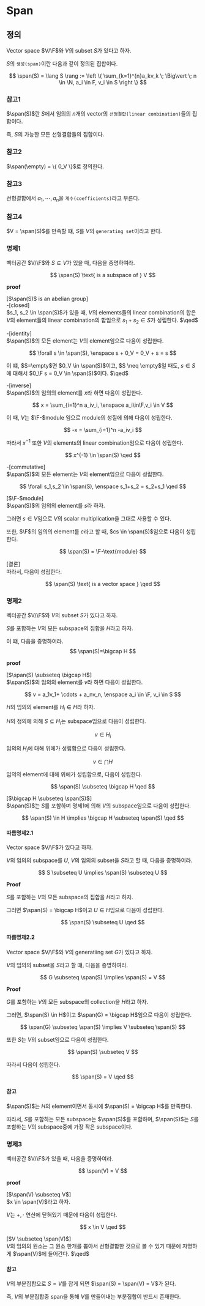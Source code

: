 # Span
## 정의
Vector space $V/\F$와 $V$의 subset $S$가 있다고 하자.

 $S$의 `생성(span)`이란 다음과 같이 정의된 집합이다.

$$ \span(S) = \lang S \rang  := \left \{ \sum_{k=1}^{n}a_kv_k \; \Big\vert \; n \in \N, a_i \in F, v_i \in S \right \} $$

### 참고1
$\span(S)$란 $S$에서 임의의 $n$개의 vector의 `선형결합(linear combination)`들의 집합이다.

즉, $S$의 가능한 모든 선형결합들의 집합이다.

### 참고2
$\span(\empty) = \{ 0_V \}$로 정의한다.

### 참고3
선형결합에서 $a_1,\cdots,a_n$을 `계수(coefficients)`라고 부른다.

### 참고4
$V = \span(S)$를 만족할 떄, $S$를 $V$의 `generating set`이라고 한다.

### 명제1
벡터공간 $V/\F$와 $S \subseteq V$가 있을 때, 다음을 증명하여라.

$$ \span(S) \text{ is a subspace of } V $$

**proof**  

[$\span(S)$ is an abelian group]  
-[closed]  
$s_1, s_2 \in \span(S)$가 있을 때, $V$의 elements들의 linear combination의 합은 $V$의 element들의 linear combination의 합임으로 $s_1 + s_2 \in S$가 성립한다. $\qed$

-[identity]  
$\span(S)$의 모든 element는 $V$의 element임으로 다음이 성립한다.

$$ \forall s \in \span(S), \enspace s + 0_V = 0_V + s = s $$

이 떄, $S=\empty$면 $0_V \in \span(S)$이고, $S \neq \empty$일 때도, $s \in S$에 대해서 $0_\F s = 0_V \in \span(S)$이다. $\qed$

-[inverse]  
$\span(S)$의 임의의 element를 $x$라 하면 다음이 성립한다.

$$ x = \sum_{i=1}^n a_iv_i, \enspace a_i\in\F,v_i \in V $$

이 때, $V$는 $\F-$module 임으로 module의 성질에 의해 다음이 성립한다.

$$ -x = \sum_{i=1}^n -a_iv_i $$

따라서 $x^{-1}$ 또한 $V$의 elements의 linear combination임으로 다음이 성립한다.

$$ x^{-1} \in \span(S) \qed $$

-[commutative]  
$\span(S)$의 모든 element는 $V$의 element임으로 다음이 성립한다.

$$ \forall s_1,s_2 \in \span(S), \enspace s_1+s_2 = s_2+s_1 \qed $$

[$\F-$module]    
$\span(S)$의 임의의 element를 $s$라 하자. 

그러면 $s\in V$임으로 $V$의 scalar multiplication을 그대로 사용할 수 있다.

또한, $\F$의 임의의 element를 $c$라고 할 때, $cs \in \span(S)$임으로 다음이 성립한다. 

$$ \span(S) = \F-\text{module} $$

[결론]  
따라서, 다음이 성립한다.

$$ \span(S) \text{ is a vector space } \qed $$

### 명제2
벡터공간 $V/\F$와 $V$의 subset $S$가 있다고 하자.

$S$를 포함하는 $V$의 모든 subspace의 집합을 $H$라고 하자.

이 떄, 다음을 증명하여라.
$$ \span(S)=\bigcap H $$

**proof**

[$\span(S) \subseteq \bigcap H$]  
$\span(S)$의 임의의 element를 $v$라 하면 다음이 성립한다.

$$ v = a_1v_1+ \cdots + a_nv_n, \enspace a_i \in \F, v_i \in S $$

$H$의 임의의 element를 $H_i \in H$라 하자.

$H$의 정의에 의해 $S \subseteq H_i$는 subspace임으로 다음이 성립한다.

$$ v \in H_i $$

임의의 $H_i$에 대해 위에가 성립함으로 다음이 성립한다.

$$ v \in \bigcap H $$

임의의 element에 대해 위에가 성립함으로, 다음이 성립한다.

$$ \span(S) \subseteq \bigcap H \qed $$

[$\bigcap H \subseteq \span(S)$]  
$\span(S)$는 $S$를 포함하며 명제1에 의해 $V$의 subspace임으로 다음이 성립한다.

$$ \span(S) \in H \implies \bigcap H \subseteq \span(S) \qed $$

#### 따름명제2.1
Vector space $V/\F$가 있다고 하자.

$V$의 임의의 subspace를 $U$, $V$의 임의의 subset을 $S$라고 할 때, 다음을 증명하여라.

$$ S \subseteq U \implies \span(S) \subseteq U $$

**Proof**

$S$를 포함하는 $V$의 모든 subspace의 집합을 $H$라고 하자.

그러면 $\span(S) = \bigcap H$이고 $U \in H$임으로 다음이 성립한다.

$$ \span(S) \subseteq U \qed $$

#### 따름명제2.2
Vector space $V/\F$와 $V$의 generatiing set $G$가 있다고 하자.

$V$의 임의의 subset을 $S$라고 할 떄, 다음을 증명하여라.

$$ G \subseteq \span(S) \implies \span(S) = V $$

**Proof**

$G$를 포함하는 $V$의 모든 subspace의 collection을 $H$라고 하자.

그러면, $\span(S) \in H$이고 $\span(G) = \bigcap H$임으로 다음이 성립한다.

$$ \span(G) \subseteq \span(S) \implies V \subseteq \span(S) $$

또한 $S$는 $V$의 subset임으로 다음이 성립한다.

$$ \span(S) \subseteq V $$

따라서 다음이 성립한다.

$$ \span(S) = V \qed $$

#### 참고
$\span(S)$는 $H$의 element이면서 동시에 $\span(S) = \bigcap H$를 만족한다.

따라서, $S$를 포함하는 모든 subspace는 $\span(S)$를 포함하며, $\span(S)$는 $S$를 포함하는 $V$의 subspace중에 가장 작은 subspace이다.



### 명제3
벡터공간 $V/\F$가 있을 때, 다음을 증명하여라.

$$ \span(V) = V $$

**proof**

[$\span(V) \subseteq V$]  
$x \in \span(V)$라고 하자.

$V$는 $+, \cdot$ 연산에 닫혀있기 때문에 다음이 성립한다.

$$ x \in V \qed $$

[$V \subseteq \span(V)$]  
$V$의 임의의 원소는 그 원소 한개를 뽑아서 선형결합한 것으로 볼 수 있기 때문에 자명하게 $\span(V)$에 들어간다. $\qed$

#### 참고
$V$의 부분집합으로 $S=V$를 잡게 되면 $\span(S) = \span(V) = V$가 된다. 

즉, $V$의 부분집합중 span을 통해 $V$를 만들어내는 부분집합이 반드시 존재한다.

